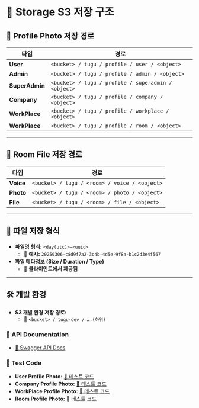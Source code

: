 # 📂 Storage S3 저장 구조

## **📌 Profile Photo 저장 경로**

| 타입           | 경로                                                |
| -------------- | --------------------------------------------------- |
| **User**       | `<bucket> / tugu / profile / user / <object>`       |
| **Admin**      | `<bucket> / tugu / profile / admin / <object>`      |
| **SuperAdmin** | `<bucket> / tugu / profile / superadmin / <object>` |
| **Company**    | `<bucket> / tugu / profile / company / <object>`    |
| **WorkPlace**  | `<bucket> / tugu / profile / workplace / <object>`  |
| **WorkPlace**  | `<bucket> / tugu / profile / room / <object>`       |

---

## **📌 Room File 저장 경로**

| 타입      | 경로                                          |
| --------- | --------------------------------------------- |
| **Voice** | `<bucket> / tugu / <room> / voice / <object>` |
| **Photo** | `<bucket> / tugu / <room> / photo / <object>` |
| **File**  | `<bucket> / tugu / <room> / file / <object>`  |

---

## **📌 파일 저장 형식**

- **파일명 형식:** `<day(utc)>-<uuid>`
  - 📌 **예시:** `20250306-c8d9f7a2-3c4b-4d5e-9f8a-b1c2d3e4f567`
- **파일 메타정보 (Size / Duration / Type)**
  - 📌 **클라이언트에서 제공됨**

---

## **🛠 개발 환경**

- **S3 개발 환경 저장 경로:**
  - 📌 `<bucket> / tugu-dev / ….(하위)`

### **📌 API Documentation**

- [📄 Swagger API Docs](https://api-dev.aswing.net/file-service/docs#/)

### **📌 Test Code**

- **User Profile Photo:** [🔗 테스트 코드](https://github.com/asko-tugu/tugu-backend-tester/blob/main/test/file-service/file-service.user.profile-photo.test.ts)
- **Company Profile Photo:** [🔗 테스트 코드](https://github.com/asko-tugu/tugu-backend-tester/blob/main/test/file-service/file-service.company.profile-photo.test.ts)
- **WorkPlace Profile Photo:** [🔗 테스트 코드](https://github.com/asko-tugu/tugu-backend-tester/blob/main/test/file-service/file-service.work-place.profile-photo.test.ts)
- **Room Profile Photo:** [🔗 테스트 코드](https://github.com/asko-tugu/tugu-backend-tester/blob/main/test/file-service/file-service.room.profile-photo.test.ts)
